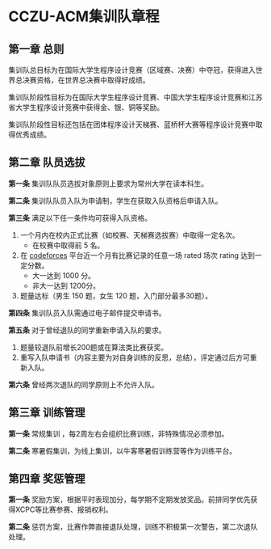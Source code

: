 # CCZU-ACM集训队章程

## 第一章 总则

集训队总目标为在国际大学生程序设计竞赛（区域赛、决赛）中夺冠，获得进入世界总决赛资格，在世界总决赛中取得好成绩。

集训队阶段性目标为在国际大学生程序设计竞赛、中国大学生程序设计竞赛和江苏省大学生程序设计竞赛中获得金、银、铜等奖励。

集训队阶段性目标还包括在团体程序设计天梯赛、蓝桥杯大赛等程序设计竞赛中取得优秀成绩。

## 第二章 队员选拔

**第一条** 集训队队员选拔对象原则上要求为常州大学在读本科生。

**第二条** 集训队队员入队为申请制，学生在获取入队资格后申请入队。

**第三条** 满足以下任一条件均可获得入队资格。

1. 一个月内在校内正式比赛（如校赛、天梯赛选拔赛）中取得一定名次。
    - 在校赛中取得前 5 名。
2. 在 [codeforces](https://codeforces.com/) 平台近一个月有比赛记录的任意一场 rated 场次 rating 达到一定分数。
    - 大一达到 1000 分。
    - 非大一达到 1200分。
3. 题量达标（男生 150 题，女生 120 题，入门部分最多30题）。

**第四条** 集训队员入队需通过电子邮件提交申请书。

**第五条** 对于曾经退队的同学重新申请入队的要求。

1. 题量较退队前增长200题或在算法类比赛获奖。
2. 重写入队申请书（内容主要为对自身训练的反思，总结），评定通过后方可重新入队。

**第六条** 曾经两次退队的同学原则上不允许入队。

## 第三章 训练管理

**第一条** 常规集训 ，每2周左右会组织比赛训练，非特殊情况必须参加。

**第二条** 寒暑假集训，为线上集训，以牛客寒暑假训练营等作为训练平台。

## 第四章 奖惩管理

**第一条** 奖励方案，根据平时表现加分，每学期不定期发放奖品。前排同学优先获得XCPC等比赛参赛、报销权利。

**第二条** 惩罚方案，比赛作弊直接退队处理，训练不积极第一次警告，第二次退队处理。